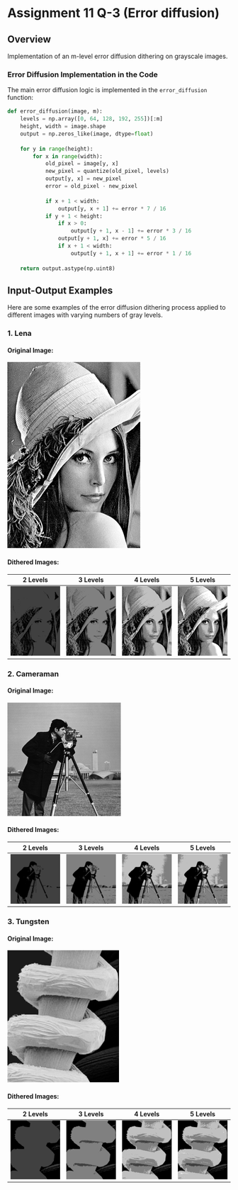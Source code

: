 # Assignment 11 Q-3 (Error diffusion)

## Overview

Implementation of an m-level error diffusion dithering on grayscale images.

### Error Diffusion Implementation in the Code

The main error diffusion logic is implemented in the `error_diffusion` function:

```python
def error_diffusion(image, m):
    levels = np.array([0, 64, 128, 192, 255])[:m]
    height, width = image.shape
    output = np.zeros_like(image, dtype=float)

    for y in range(height):
        for x in range(width):
            old_pixel = image[y, x]
            new_pixel = quantize(old_pixel, levels)
            output[y, x] = new_pixel
            error = old_pixel - new_pixel

            if x + 1 < width:
                output[y, x + 1] += error * 7 / 16
            if y + 1 < height:
                if x > 0:
                    output[y + 1, x - 1] += error * 3 / 16
                output[y + 1, x] += error * 5 / 16
                if x + 1 < width:
                    output[y + 1, x + 1] += error * 1 / 16

    return output.astype(np.uint8)
```

## Input-Output Examples

Here are some examples of the error diffusion dithering process applied to different images with varying numbers of gray levels.

### 1. Lena

#### Original Image:

![Lena Original](input/lena.gif)

#### Dithered Images:

| 2 Levels | 3 Levels | 4 Levels | 5 Levels |
|----------|----------|----------|----------|
| ![Lena 2 Levels](output/lena_dithered_2_levels.png) | ![Lena 3 Levels](output/lena_dithered_3_levels.png) | ![Lena 4 Levels](output/lena_dithered_4_levels.png) | ![Lena 5 Levels](output/lena_dithered_5_levels.png) |

### 2. Cameraman

#### Original Image:

![Cameraman Original](input/cameraman.jpg)

#### Dithered Images:

| 2 Levels | 3 Levels | 4 Levels | 5 Levels |
|----------|----------|----------|----------|
| ![Cameraman 2 Levels](output/cameraman_dithered_2_levels.png) | ![Cameraman 3 Levels](output/cameraman_dithered_3_levels.png) | ![Cameraman 4 Levels](output/cameraman_dithered_4_levels.png) | ![Cameraman 5 Levels](output/cameraman_dithered_5_levels.png) |

### 3. Tungsten

#### Original Image:

![Tungsten Original](input/tungsten_original.JPG)

#### Dithered Images:

| 2 Levels | 3 Levels | 4 Levels | 5 Levels |
|----------|----------|----------|----------|
| ![Tungsten 2 Levels](output/tungsten_original_dithered_2_levels.png) | ![Tungsten 3 Levels](output/tungsten_original_dithered_3_levels.png) | ![Tungsten 4 Levels](output/tungsten_original_dithered_4_levels.png) | ![Tungsten 5 Levels](output/tungsten_original_dithered_5_levels.png) |



